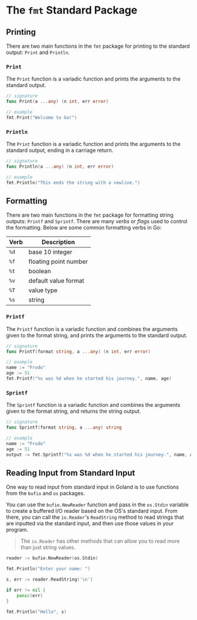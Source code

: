 # The `fmt` Standard Package

## Printing

There are two main functions in the `fmt` package for printing to the standard output: `Print` and `Println`.

### `Print`

The `Print` function is a variadic function and prints the arguments to the standard output.

```go
// signature
func Print(a ...any) (n int, err error)

// example
fmt.Print("Welcome to Go!")
```

### `Println`

The `Print` function is a variadic function and prints the arguments to the standard output, ending in a carriage return.

```go
// signature
func Println(a ...any) (n int, err error)

// example
fmt.Println("This ends the string with a newline.")
```

## Formatting

There are two main functions in the `fmt` package for formatting string outputs: `Printf` and `Sprintf`. There are many _verbs_ or _flags_ used to control the formatting. Below are some common formatting verbs in Go:

| Verb | Description           |
| ---- | --------------------- |
| `%d` | base 10 integer       |
| `%f` | floating point number |
| `%t` | boolean               |
| `%v` | default value format  |
| `%T` | value type            |
| `%s` | string                |

### `Printf`

The `Printf` function is a variadic function and combines the arguments given to the format string, and prints the arguments to the standard output.

```go
// signature
func Printf(format string, a ...any) (n int, err error)

// example
name := "Frodo"
age := 51
fmt.Printf("%s was %d when he started his journey.", name, age)
```

### `Sprintf`

The `Sprintf` function is a variadic function and combines the arguments given to the format string, and returns the string output.

```go
// signature
func Sprintf(format string, a ...any) string

// example
name := "Frodo"
age := 51
output := fmt.Sprintf("%s was %d when he started his journey.", name, age)
```

## Reading Input from Standard Input

One way to read input from standard input in Goland is to use functions from the `bufio` and `os` packages.

You can use the `bufio.NewReader` function and pass in the `os.Stdin` variable to create a buffered I/O reader based on the OS's standard input. From there, you can call the `io.Reader`'s `ReadString` method to read strings that are inputted via the standard input, and then use those values in your program.

> The `io.Reader` has other methods that can allow you to read more than just string values.

```go
reader := bufio.NewReader(os.Stdin)

fmt.Println("Enter your name: ")

s, err := reader.ReadString('\n')

if err != nil {
    panic(err)
}

fmt.Println("Hello", s)
```
